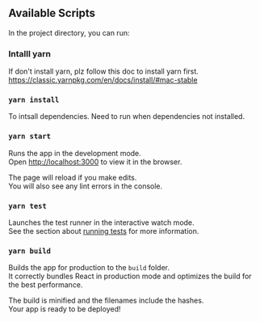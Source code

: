 ## Available Scripts

In the project directory, you can run:

### Intalll yarn
If don't install yarn, plz follow this doc to install yarn first.
https://classic.yarnpkg.com/en/docs/install/#mac-stable


### `yarn install`

To intsall dependencies.
Need to run when dependencies not installed.

### `yarn start`

Runs the app in the development mode.\
Open [http://localhost:3000](http://localhost:3000) to view it in the browser.

The page will reload if you make edits.\
You will also see any lint errors in the console.

### `yarn test`

Launches the test runner in the interactive watch mode.\
See the section about [running tests](https://facebook.github.io/create-react-app/docs/running-tests) for more information.

### `yarn build`

Builds the app for production to the `build` folder.\
It correctly bundles React in production mode and optimizes the build for the best performance.

The build is minified and the filenames include the hashes.\
Your app is ready to be deployed!